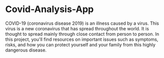 # Covid-Analysis-App

COVID-19 (coronavirus disease 2019) is an illness caused by a virus. This virus is a new coronavirus that has spread throughout the world. It is thought to spread mainly through close contact from person to person. In this project, you'll find resources on important issues such as symptoms, risks, and how you can protect yourself and your family from this highly dangerous disease. 

